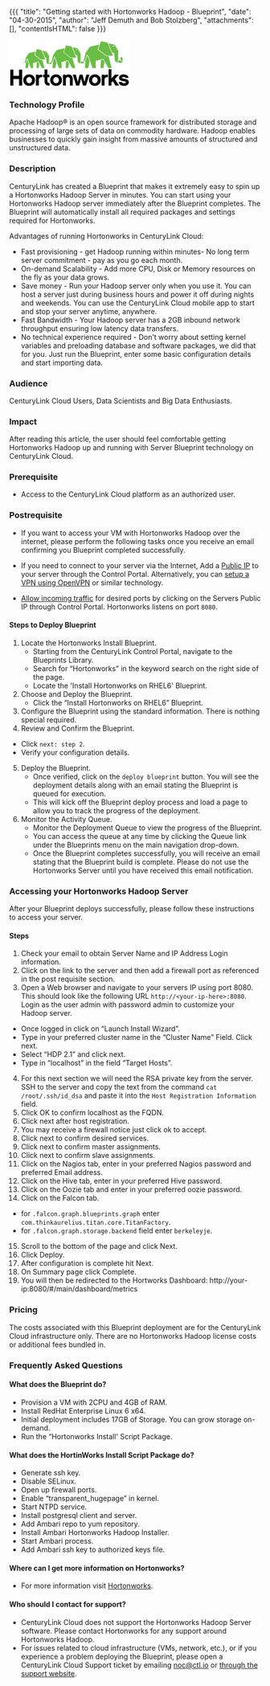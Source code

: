 {{{
"title": "Getting started with Hortonworks Hadoop - Blueprint",
"date": "04-30-2015",
"author": "Jeff Demuth and Bob Stolzberg",
"attachments": [],
"contentIsHTML": false
}}}

![Hortonworks Hadoop logo](../../images/hortonworks-logo.png)

### Technology Profile
Apache Hadoop® is an open source framework for distributed storage and processing of large sets of data on commodity hardware. Hadoop enables businesses to quickly gain insight from massive amounts of structured and unstructured data.

### Description
CenturyLink has created a Blueprint that makes it extremely easy to spin up a Hortonworks Hadoop Server in minutes. You can start using your Hortonworks Hadoop server immediately after the Blueprint completes. The Blueprint will automatically install all required packages and settings required for Hortonworks.

Advantages of running Hortonworks in CenturyLink Cloud:
* Fast provisioning - get Hadoop running within minutes- No long term server commitment - pay as you go each month.
* On-demand Scalability - Add more CPU, Disk or Memory resources on the fly as your data grows.
* Save money - Run your Hadoop server only when you use it. You can host a server just during business hours and power it off during nights and weekends. You can use the CenturyLink Cloud mobile app to start and stop your server anytime, anywhere.
* Fast Bandwidth - Your Hadoop server has a 2GB inbound network throughput ensuring low latency data transfers.
* No technical experience required - Don't worry about setting kernel variables and preloading database and software packages, we did that for you. Just run the Blueprint, enter some basic configuration details and start importing data.

### Audience
CenturyLink Cloud Users, Data Scientists and Big Data Enthusiasts.

### Impact
After reading this article, the user should feel comfortable getting Hortonworks Hadoop up and running with Server Blueprint technology on CenturyLink Cloud.

### Prerequisite
* Access to the CenturyLink Cloud platform as an authorized user.

### Postrequisite
* If you want to access your VM with Hortonworks Hadoop over the internet, please perform the following tasks once you receive an email confirming you Blueprint completed successfully.

* If you need to connect to your server via the Internet, Add a [Public IP](../../Network/how-to-add-public-ip-to-virtual-machine.md) to your server through the Control Portal. Alternatively, you can [setup a VPN using OpenVPN](../../Network/how-to-configure-client-vpn.md) or similar technology.

* [Allow incoming traffic](../../Network/how-to-add-public-ip-to-virtual-machine.md) for desired ports by clicking on the Servers Public IP through Control Portal. Hortonworks listens on port `8080`.

#### Steps to Deploy Blueprint
1. Locate the Hortonworks Install Blueprint.
   * Starting from the CenturyLink Control Portal, navigate to the Blueprints Library.
   * Search for “Hortonworks” in the keyword search on the right side of the page.
   * Locate the 'Install Hortonworks on RHEL6' Blueprint.
2. Choose and Deploy the Blueprint.
   * Click the “Install Hortonworks on RHEL6” Blueprint.
3.	Configure the Blueprint using the standard information. There is nothing special required.
4.	Review and Confirm the Blueprint.
   * Click `next: step 2`.
   * Verify your configuration details.
5. Deploy the Blueprint.
   * Once verified, click on the `deploy blueprint` button. You will see the deployment details along with an email stating the Blueprint is queued for execution.
   * This will kick off the Blueprint deploy process and load a page to allow you to track the progress of the deployment.
6. Monitor the Activity Queue.
   * Monitor the Deployment Queue to view the progress of the Blueprint.
   * You can access the queue at any time by clicking the Queue link under the Blueprints menu on the main navigation drop-down.
   * Once the Blueprint completes successfully, you will receive an email stating that the Blueprint build is complete. Please do not use the Hortonworks Server until you have received this email notification.

### Accessing your Hortonworks Hadoop Server
After your Blueprint deploys successfully, please follow these instructions to access your server.
#### Steps
1.	Check your email to obtain Server Name and IP Address Login information.
2.	Click on the link to the server and then add a firewall port as referenced in the post requisite section.
3.	Open a Web browser and navigate to your servers IP using port 8080. This should look like the following URL `http://<your-ip-here>:8080`. Login as the user admin with password admin to customize your Hadoop server.
   * Once logged in click on “Launch Install Wizard”.
   * Type in your preferred cluster name in the “Cluster Name” Field. Click next.
   * Select “HDP 2.1” and click next.
   * Type in “localhost” in the field “Target Hosts”.
4.	For this next section we will need the RSA private key from the server. SSH to the server and copy the text from the command `cat /root/.ssh/id_dsa` and paste it into the `Host Registration Information` field.
5.	Click OK to confirm localhost as the FQDN.
6.	Click next after host registration.
7.	You may receive a firewall notice just click ok to accept.
8.	Click next to confirm desired services.
9.	Click next to confirm master assignments.
10.	Click next to confirm slave assignments.
11.	Click on the Nagios tab, enter in your preferred Nagios password and preferred Email address.
12.	Click on the Hive tab, enter in your preferred Hive password.
13.	Click on the Oozie tab and enter in your preferred oozie password.
14.	Click on the Falcon tab.
   * for `.falcon.graph.blueprints.graph` enter `com.thinkaurelius.titan.core.TitanFactory`.
   * for `.falcon.graph.storage.backend` field enter `berkeleyje`.
15.	Scroll to the bottom of the page and click Next.
16.	Click Deploy.
17.	After configuration is complete hit Next.
18.	On Summary page click Complete.
19.	You will then be redirected to the Hortworks Dashboard: http://your-ip:8080/#/main/dashboard/metrics

### Pricing
The costs associated with this Blueprint deployment are for the CenturyLink Cloud infrastructure only. There are no Hortonworks Hadoop license costs or additional fees bundled in.

### Frequently Asked Questions

#### What does the Blueprint do?
* Provision a VM with 2CPU and 4GB of RAM.
* Install RedHat Enterprise Linux 6 x64.
* Initial deployment includes 17GB of Storage. You can grow storage on-demand.
* Run the “Hortonworks Install' Script Package.

#### What does the HortinWorks Install Script Package do?
* Generate ssh key.
* Disable SELinux.
* Open up firewall ports.
* Enable “transparent_hugepage” in kernel.
* Start NTPD service.
* Install postgresql client and server.
* Add Ambari repo to yum repository.
* Install Ambari Hortonworks Hadoop Installer.
* Start Ambari process.
* Add Ambari ssh key to authorized keys file.

#### Where can I get more information on Hortonworks?
* For more information visit [Hortonworks](http://www.Hortonworks.com).

#### Who should I contact for support?
* CenturyLink Cloud does not support the Hortonworks Hadoop Server software. Please contact Hortonworks for any support around Hortonworks Hadoop.
* For issues related to cloud infrastructure (VMs, network, etc.), or if you experience a problem deploying the Blueprint, please open a CenturyLink Cloud Support ticket by emailing noc@ctl.io or [through the support website](https://t3n.zendesk.com/tickets/new).
